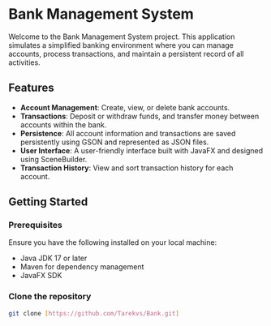# Bank Management System

Welcome to the Bank Management System project. This application simulates a simplified banking environment where you can manage accounts, process transactions, and maintain a persistent record of all activities.

## Features

- **Account Management**: Create, view, or delete bank accounts.
- **Transactions**: Deposit or withdraw funds, and transfer money between accounts within the bank.
- **Persistence**: All account information and transactions are saved persistently using GSON and represented as JSON files.
- **User Interface**: A user-friendly interface built with JavaFX and designed using SceneBuilder.
- **Transaction History**: View and sort transaction history for each account.

## Getting Started

### Prerequisites

Ensure you have the following installed on your local machine:

- Java JDK 17 or later
- Maven for dependency management
- JavaFX SDK

### Clone the repository

```bash
git clone [https://github.com/Tarekvs/Bank.git]

